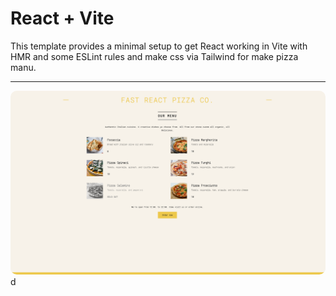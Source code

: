 # React + Vite

This template provides a minimal setup to get React working in Vite with HMR and some ESLint rules and make css via Tailwind for make pizza manu.

<hr/>
<div align="center">
<img src = "./src/assets/pizza-menu.png" style = "border-radius:10px">
</div>
d
 
 
